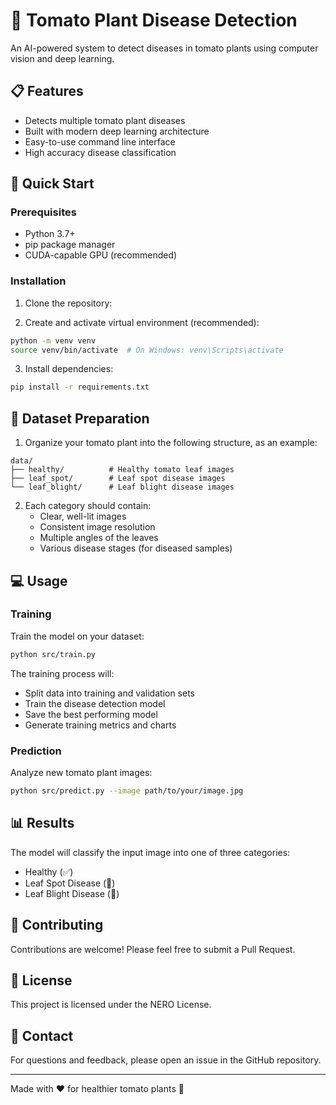 # 🍅 Tomato Plant Disease Detection

An AI-powered system to detect diseases in tomato plants using computer vision and deep learning.

## 📋 Features

- Detects multiple tomato plant diseases
- Built with modern deep learning architecture
- Easy-to-use command line interface
- High accuracy disease classification

## 🚀 Quick Start

### Prerequisites

- Python 3.7+
- pip package manager
- CUDA-capable GPU (recommended)

### Installation

1. Clone the repository:

2. Create and activate virtual environment (recommended):
```bash
python -m venv venv
source venv/bin/activate  # On Windows: venv\Scripts\activate
```

3. Install dependencies:
```bash
pip install -r requirements.txt
```

## 🎯 Dataset Preparation

1. Organize your tomato plant into the following structure, as an example:
```
data/
├── healthy/          # Healthy tomato leaf images
├── leaf_spot/        # Leaf spot disease images
└── leaf_blight/      # Leaf blight disease images
```

2. Each category should contain:
   - Clear, well-lit images
   - Consistent image resolution
   - Multiple angles of the leaves
   - Various disease stages (for diseased samples)

## 💻 Usage

### Training

Train the model on your dataset:

```bash
python src/train.py
```

The training process will:
- Split data into training and validation sets
- Train the disease detection model
- Save the best performing model
- Generate training metrics and charts

### Prediction

Analyze new tomato plant images:

```bash
python src/predict.py --image path/to/your/image.jpg
```

## 📊 Results

The model will classify the input image into one of three categories:
- Healthy (✅)
- Leaf Spot Disease (🔴)
- Leaf Blight Disease (🔴)

## 🤝 Contributing

Contributions are welcome! Please feel free to submit a Pull Request.

## 📝 License

This project is licensed under the NERO License.

## 📧 Contact

For questions and feedback, please open an issue in the GitHub repository.

---
Made with ❤️ for healthier tomato plants 🍅